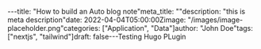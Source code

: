 ---title: "How to build an Auto blog note"meta_title: ""description: "this is meta description"date: 2022-04-04T05:00:00Zimage: "/images/image-placeholder.png"categories: ["Application", "Data"]author: "John Doe"tags: ["nextjs", "tailwind"]draft: false---Testing Hugo PLugin